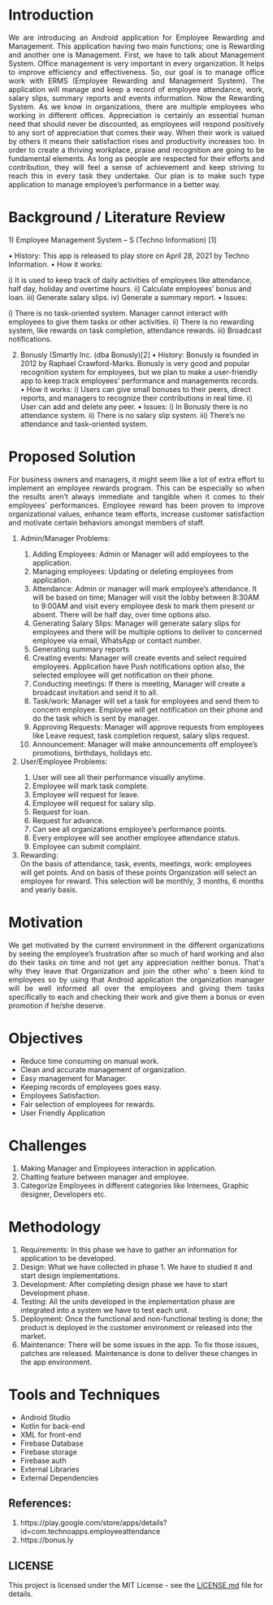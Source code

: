 <h1>Introduction</h1>

<p align="justify">
We are introducing an Android application for Employee Rewarding and Management. This application having two main functions; one is Rewarding and another one is Management. First, we have to talk about Management System. Office management is very important in every organization. It helps to improve efficiency and effectiveness. So, our goal is to manage office work with ERMS (Employee Rewarding and Management System). The application will manage and keep a record of employee attendance, work, salary slips, summary reports and events information.
Now the Rewarding System. As we know in organizations, there are multiple employees who working in different offices. Appreciation is certainly an essential human need that should never be discounted, as employees will respond positively to any sort of appreciation that comes their way. When their work is valued by others it means their satisfaction rises and productivity increases too. In order to create a thriving workplace, praise and recognition are going to be fundamental elements. As long as people are respected for their efforts and contribution, they will feel a sense of achievement and keep striving to reach this in every task they undertake. Our plan is to make such type application to manage employee’s performance in a better way.
</p>

<h1>Background / Literature Review</h1>
1)	Employee Management System – S (Techno Information) [1]

•	History: This app is released to play store on April 28, 2021 by Techno Information.
•	How it works: 

i)	It is used to keep track of daily activities of employees like attendance, half day, holiday and overtime hours.
ii)	Calculate employees’ bonus and loan.
iii)	Generate salary slips.
iv)	Generate a summary report.
•	Issues:

i)	There is no task-oriented system. Manager cannot interact with employees to give them tasks or other activities.
ii)	There is no rewarding system, like rewards on task completion, attendance rewards.
iii)	Broadcast notifications.

2)	Bonusly (Smartly Inc. (dba Bonusly)[2]
•	History: Bonusly is founded in 2012 by Raphael Crawford-Marks. Bonusly is very good and popular recognition system for employees, but we plan to make a user-friendly app to keep track employees’ performance and managements records.
•	How it works:
i)	Users can give small bonuses to their peers, direct reports, and managers to recognize their contributions in real time.
ii)	User can add and delete any peer.
•	Issues:
i)	In Bonusly there is no attendance system.
ii)	There is no salary slip system.
iii)	There’s no attendance and task-oriented system.

<h1>Proposed Solution</h1>
<p align="justify">
For business owners and managers, it might seem like a lot of extra effort to implement an employee rewards program. This can be especially so when the results aren’t always immediate and tangible when it comes to their employees’ performances. Employee reward has been proven to improve organizational values, enhance team efforts, increase customer satisfaction and motivate certain behaviors amongst members of staff.
<ol>
<li>Admin/Manager Problems:</li>
<ol class="o">
<li>Adding Employees: Admin or Manager will add employees to the application.</li>
<li>Managing employees: Updating or deleting employees from application.</li>
<li>Attendance: Admin or manager will mark employee’s attendance. It will be based on time; Manager will visit the lobby between 8:30AM to 9:00AM and visit every employee desk to mark them present or absent. There will be half day, over time options also.</li>
<li>Generating Salary Slips: Manager will generate salary slips for employees and there will be multiple options to deliver to concerned employee via email, WhatsApp or contact number.</li>
<li>Generating summary reports</li>
<li>Creating events: Manager will create events and select required employees. Application have Push notifications option also, the selected employee will get notification on their phone.</li>
<li>Conducting meetings: If there is meeting, Manager will create a broadcast invitation and send it to all.</li>
<li>Task/work: Manager will set a task for employees and send them to concern employee. Employee will get notification on their phone and do the task which is sent by manager.</li>
<li>Approving Requests: Manager will approve requests from employees like Leave request, task completion request, salary slips request.</li>
<li>Announcement: Manager will make announcements off employee’s promotions, birthdays, holidays etc.</li>
</ol>
<li>User/Employee Problems:</li>
<ol class="o">
<li>User will see all their performance visually anytime.</li>
<li>Employee will mark task complete.</li>
<li>Employee will request for leave.</li>
<li>Employee will request for salary slip.</li>
<li>Request for loan.</li>
<li>Request for advance.</li>
<li>Can see all organizations employee’s performance points.</li>
<li>Every employee will see another employee attendance status.</li>
<li>Employee can submit complaint.</li>
</ol>

<li>Rewarding:</li>
On the basis of attendance, task, events, meetings, work: employees will get points. And on basis of these points Organization will select an employee for reward. This selection will be monthly, 3 months, 6 months and yearly basis.
</ol>
</p>

<h1>Motivation</h1>
<p align="justify">
	We get motivated by the current environment in the different organizations by seeing the employee’s frustration after so much of hard working and also do their tasks on time and not get any appreciation neither bonus. That's why they leave that Organization and join the other who' s been kind to employees so by using that Android application the organization manager will be well informed all over the employees and giving them tasks specifically to each and checking their work and give them a bonus or even promotion if he/she deserve.
</p>

<h1>Objectives</h1>
<ul>
<li>Reduce time consuming on manual work.</li>
<li>Clean and accurate management of organization.</li>
<li>Easy management for Manager.</li>
<li>Keeping records of employees goes easy.</li>
<li>Employees Satisfaction.</li>
<li>Fair selection of employees for rewards.</li>
<li>User Friendly Application</li>
</ul>

<h1>Challenges</h1>
<ol>
<li>Making Manager and Employees interaction in application.</li>
<li>Chatting feature between manager and employee.</li>
<li>Categorize Employees in different categories like Internees, Graphic designer, Developers etc.</li>
</ol>

<h1>Methodology</h1>
<ol>          
<li>Requirements: In this phase we have to gather an information for application to be developed.</li>
<li>Design: What we have collected in phase 1. We have to studied it and start design implementations.</li>
<li>Development: After completing design phase we have to start Development phase.</li>
<li>Testing: All the units developed in the implementation phase are integrated into a system we have to test each unit.</li></li>
<li>Deployment: Once the functional and non-functional testing is done; the product is deployed in the customer environment or released into the market.</li>
<li>Maintenance:  There will be some issues in the app. To fix those issues, patches are released. Maintenance is done to deliver these changes in the app environment.</li>
 </ol>
 
<h1>Tools and Techniques</h1>
<ul>
<li>Android Studio</li>
<li>Kotlin for back-end</li>
<li>XML for front-end</li>
<li>Firebase Database</li>
<li>Firebase storage</li>
<li>Firebase auth</li>
<li>External Libraries</li>
<li>External Dependencies</li>
</ul>


<h2>References:</h2>
<ol>
<li>https://play.google.com/store/apps/details?id=com.technoapps.employeeattendance</li>
<li>https://bonus.ly</li>
</ol>

## LICENSE 
This project is licensed under the MIT License - see the [LICENSE.md](LICENSE.md) file for details.
